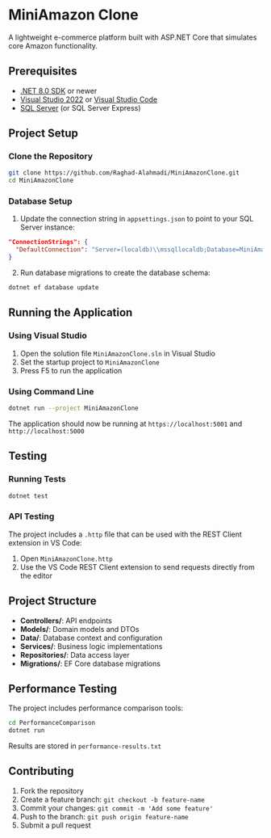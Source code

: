 # MiniAmazon Clone

A lightweight e-commerce platform built with ASP.NET Core that simulates core Amazon functionality.

## Prerequisites

- [.NET 8.0 SDK](https://dotnet.microsoft.com/download/dotnet/8.0) or newer
- [Visual Studio 2022](https://visualstudio.microsoft.com/vs/) or [Visual Studio Code](https://code.visualstudio.com/)
- [SQL Server](https://www.microsoft.com/en-us/sql-server/sql-server-downloads) (or SQL Server Express)

## Project Setup

### Clone the Repository

```bash
git clone https://github.com/Raghad-Alahmadi/MiniAmazonClone.git
cd MiniAmazonClone
```

### Database Setup

1. Update the connection string in `appsettings.json` to point to your SQL Server instance:

```json
"ConnectionStrings": {
  "DefaultConnection": "Server=(localdb)\\mssqllocaldb;Database=MiniAmazonClone;Trusted_Connection=True;MultipleActiveResultSets=true"
}
```

2. Run database migrations to create the database schema:

```bash
dotnet ef database update
```

## Running the Application

### Using Visual Studio
1. Open the solution file `MiniAmazonClone.sln` in Visual Studio
2. Set the startup project to `MiniAmazonClone`
3. Press F5 to run the application

### Using Command Line
```bash
dotnet run --project MiniAmazonClone
```

The application should now be running at `https://localhost:5001` and `http://localhost:5000`

## Testing

### Running Tests
```bash
dotnet test
```

### API Testing
The project includes a `.http` file that can be used with the REST Client extension in VS Code:

1. Open `MiniAmazonClone.http`
2. Use the VS Code REST Client extension to send requests directly from the editor

## Project Structure

- **Controllers/**: API endpoints
- **Models/**: Domain models and DTOs
- **Data/**: Database context and configuration
- **Services/**: Business logic implementations
- **Repositories/**: Data access layer
- **Migrations/**: EF Core database migrations

## Performance Testing

The project includes performance comparison tools:

```bash
cd PerformanceComparison
dotnet run
```

Results are stored in `performance-results.txt`

## Contributing

1. Fork the repository
2. Create a feature branch: `git checkout -b feature-name`
3. Commit your changes: `git commit -m 'Add some feature'`
4. Push to the branch: `git push origin feature-name`
5. Submit a pull request
```

